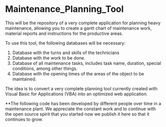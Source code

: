 # Maintenance_Planning_Tool

This will be the repository of a very complete application for planning heavy maintenance, allowing you to create a gantt chart of maintenance work, material reports and instructions for the productive areas. 

To use this tool, the following databases will be necessary:  

1. Database with the turns and skills of the technicians 
2. Database with the work to be done. 
3. Database of all maintenance tasks, includes task name, duration, special conditions, among other things. 
4. Database with the opening times of the areas of the object to be maintained.




The idea is to convert a very complete planning tool currently created with Visual Basic for Applications (VBA) into an optimized web application.


**The following code has been developed by different people over time in a maintenance plant. We appreciate the constant work and to continue with the open source spirit that you started now we publish it here so that it continues to grow.
